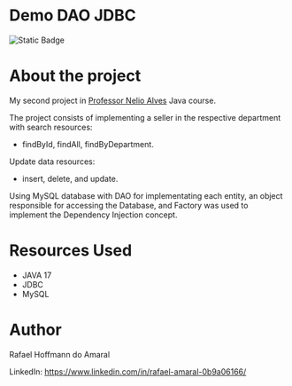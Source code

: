 # Demo DAO JDBC
![Static Badge](https://img.shields.io/badge/license-MIT-green?link=https%3A%2F%2Fgithub.com%2FRafa-Hoff%2Fdemo-dao-jdbc%2Fblob%2Fmain%2FLICENSE)

# About the project
My second project in [Professor Nelio Alves](https://www.udemy.com/course/java-curso-completo/) Java course.

The project consists of implementing a seller in the respective department with search resources:
- findById, findAll, findByDepartment.
  
Update data resources:
- insert, delete, and update.

Using MySQL database with DAO for implementating each entity, an object responsible for accessing the Database,
and Factory was used to implement the Dependency Injection concept.

# Resources Used

- JAVA 17
- JDBC
- MySQL

# Author

Rafael Hoffmann do Amaral

LinkedIn: https://www.linkedin.com/in/rafael-amaral-0b9a06166/

